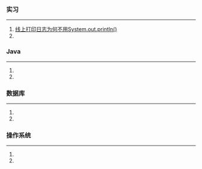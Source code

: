 ### 实习

------

1. [线上打印日志为何不用System.out.println()](https://github.com/chenxianrui/essay/blob/master/doc/%E5%AE%9E%E4%B9%A0%E4%B8%AD%E9%81%87%E5%88%B0%E7%9A%84%E4%B8%80%E4%BA%9B%E9%97%AE%E9%A2%98%E4%BB%A5%E5%8F%8A%E6%80%9D%E8%80%83/%E7%BA%BF%E4%B8%8A%E6%89%93%E5%8D%B0%E6%97%A5%E5%BF%97%E4%B8%BA%E4%BD%95%E4%B8%8D%E7%94%A8System.out.println%EF%BC%9F.md)
2. 

### Java

------

1.
2.

### 数据库

------

1.
2.

### 操作系统

------

1.
2.

